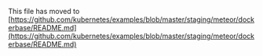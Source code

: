 This file has moved to [https://github.com/kubernetes/examples/blob/master/staging/meteor/dockerbase/README.md](https://github.com/kubernetes/examples/blob/master/staging/meteor/dockerbase/README.md)
